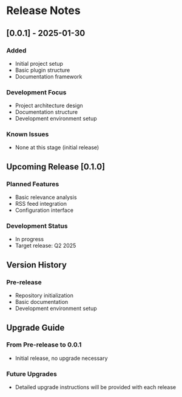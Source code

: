 # Release Notes

## [0.0.1] - 2025-01-30

### Added

- Initial project setup
- Basic plugin structure
- Documentation framework

### Development Focus

- Project architecture design
- Documentation structure
- Development environment setup

### Known Issues

- None at this stage (initial release)

## Upcoming Release [0.1.0]

### Planned Features

- Basic relevance analysis
- RSS feed integration
- Configuration interface

### Development Status

- In progress
- Target release: Q2 2025

## Version History

### Pre-release

- Repository initialization
- Basic documentation
- Development environment setup

## Upgrade Guide

### From Pre-release to 0.0.1

- Initial release, no upgrade necessary

### Future Upgrades

- Detailed upgrade instructions will be provided with each release
